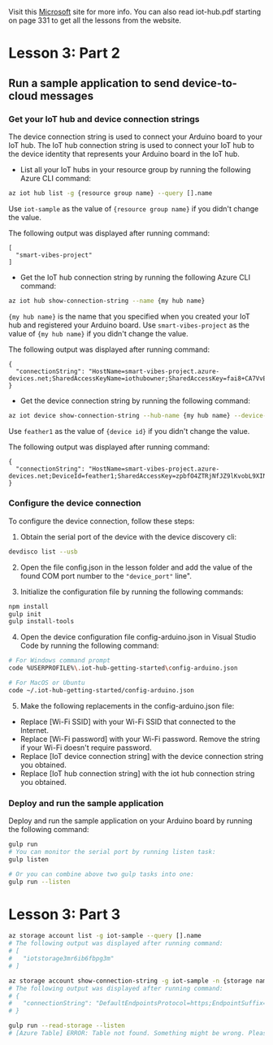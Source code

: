 Visit this [Microsoft](https://docs.microsoft.com/en-us/azure/iot-hub/iot-hub-adafruit-feather-m0-wifi-kit-arduino-lesson3-run-azure-blink) site for more info. You can also read iot-hub.pdf starting on page 331 to get all the lessons from the website.

# Lesson 3: Part 2

## Run a sample application to send device-to-cloud messages

### Get your IoT hub and device connection strings
The device connection string is used to connect your Arduino board to your IoT hub. The IoT hub connection string is used to connect your IoT hub to the device identity that represents your Arduino board in the IoT hub.

- List all your IoT hubs in your resource group by running the following Azure CLI command:

```bash
az iot hub list -g {resource group name} --query [].name
```

Use `iot-sample` as the value of `{resource group name}` if you didn't change the value.

The following output was displayed after running command:

```
[
  "smart-vibes-project"
]
```

- Get the IoT hub connection string by running the following Azure CLI command:

```bash
az iot hub show-connection-string --name {my hub name}
```

`{my hub name}` is the name that you specified when you created your IoT hub and registered your Arduino board. Use `smart-vibes-project` as the value of `{my hub name}` if you didn't change the value.

The following output was displayed after running command:

```
{
  "connectionString": "HostName=smart-vibes-project.azure-devices.net;SharedAccessKeyName=iothubowner;SharedAccessKey=fai8+CA7VvEd9LYP4+Vta/VIMQHf9Iotyj9nZ7N0KgY="
}
```

- Get the device connection string by running the following command:

```bash
az iot device show-connection-string --hub-name {my hub name} --device-id {device id}
```

Use `feather1` as the value of `{device id}` if you didn't change the value.

The following output was displayed after running command:

```
{
  "connectionString": "HostName=smart-vibes-project.azure-devices.net;DeviceId=feather1;SharedAccessKey=zpbfO4ZTRjNfJZ9lKvobL9XINnxnm+7yvCINY44Nd1s="
}
```

### Configure the device connection

To configure the device connection, follow these steps:

1. Obtain the serial port of the device with the device discovery cli:

```bash
devdisco list --usb
```

2. Open the file config.json in the lesson folder and add the value of the found COM port number to the `"device_port"` line".

3. Initialize the configuration file by running the following commands:

```bash
npm install
gulp init
gulp install-tools
```

4. Open the device configuration file config-arduino.json in Visual Studio Code by running the following command:

```bash
# For Windows command prompt
code %USERPROFILE%\.iot-hub-getting-started\config-arduino.json

# For MacOS or Ubuntu
code ~/.iot-hub-getting-started/config-arduino.json
```

5. Make the following replacements in the config-arduino.json file:

- Replace [Wi-Fi SSID] with your Wi-Fi SSID that connected to the Internet.
- Replace [Wi-Fi password] with your Wi-Fi password. Remove the string if your Wi-Fi doesn't require password.
- Replace [IoT device connection string] with the device connection string you obtained.
- Replace [IoT hub connection string] with the iot hub connection string you obtained.

### Deploy and run the sample application

Deploy and run the sample application on your Arduino board by running the following command:

```bash
gulp run
# You can monitor the serial port by running listen task:
gulp listen

# Or you can combine above two gulp tasks into one:
gulp run --listen
```

# Lesson 3: Part 3

```bash
az storage account list -g iot-sample --query [].name
# The following output was displayed after running command:
# [
#   "iotstorage3mr6ib6fbpg3m"
# ]

az storage account show-connection-string -g iot-sample -n {storage name}
# The following output was displayed after running command:
# {
#   "connectionString": "DefaultEndpointsProtocol=https;EndpointSuffix=core.windows.net;AccountName=iotstorage3mr6ib6fbpg3m;AccountKey=0OmNYuB4wkTYIoGTd2i9bTte13LaD0tOrkDzXs2xvOMYJlkyt2C8+Bz1RSTOqPi0h00E9cg2KNuWR0LZqjJwnA=="
# }

gulp run --read-storage --listen
# [Azure Table] ERROR: Table not found. Something might be wrong. Please go to troubleshooting page for more information.
```
